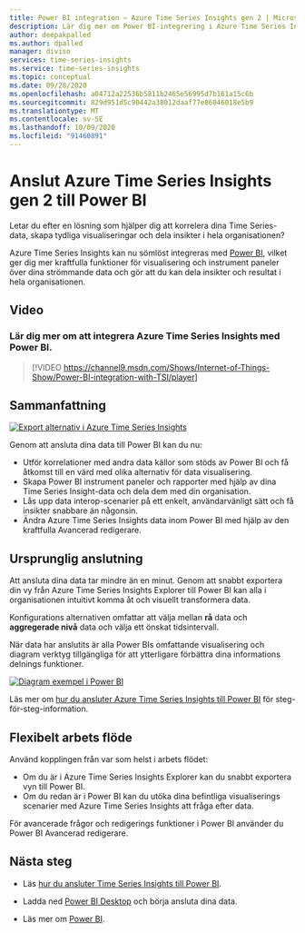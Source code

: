```yaml
---
title: Power BI integration – Azure Time Series Insights gen 2 | Microsoft Docs
description: Lär dig mer om Power BI-integrering i Azure Time Series Insight.
author: deepakpalled
ms.author: dpalled
manager: diviso
services: time-series-insights
ms.service: time-series-insights
ms.topic: conceptual
ms.date: 09/28/2020
ms.openlocfilehash: a04712a22536b5811b2465e56995d7b161a15c6b
ms.sourcegitcommit: 829d951d5c90442a38012daaf77e86046018e5b9
ms.translationtype: MT
ms.contentlocale: sv-SE
ms.lasthandoff: 10/09/2020
ms.locfileid: "91460891"
---
```

# <a name="connect-azure-time-series-insights-gen-2-to-power-bi"></a>Anslut Azure Time Series Insights gen 2 till Power BI  

Letar du efter en lösning som hjälper dig att korrelera dina Time Series-data, skapa tydliga visualiseringar och dela insikter i hela organisationen?

Azure Time Series Insights kan nu sömlöst integreras med [Power BI](https://powerbi.microsoft.com/), vilket ger dig mer kraftfulla funktioner för visualisering och instrument paneler över dina strömmande data och gör att du kan dela insikter och resultat i hela organisationen.

## <a name="video"></a>Video

### <a name="learn-more-about-integrating-azure-time-series-insights-with-power-bibr"></a>Lär dig mer om att integrera Azure Time Series Insights med Power BI.</br>

> [!VIDEO https://channel9.msdn.com/Shows/Internet-of-Things-Show/Power-BI-integration-with-TSI/player]

## <a name="summary"></a>Sammanfattning

   [![Export alternativ i Azure Time Series Insights](./media/concepts-connect-power-bi/tsi-power-bi-export-example.png)](./media/concepts-connect-power-bi/tsi-power-bi-export-example.png#lightbox)

Genom att ansluta dina data till Power BI kan du nu:

* Utför korrelationer med andra data källor som stöds av Power BI och få åtkomst till en värd med olika alternativ för data visualisering.
* Skapa Power BI instrument paneler och rapporter med hjälp av dina Time Series Insight-data och dela dem med din organisation.
* Lås upp data interop-scenarier på ett enkelt, användarvänligt sätt och få insikter snabbare än någonsin.
* Ändra Azure Time Series Insights data inom Power BI med hjälp av den kraftfulla Avancerad redigerare.

## <a name="native-connector"></a>Ursprunglig anslutning

Att ansluta dina data tar mindre än en minut. Genom att snabbt exportera din vy från Azure Time Series Insights Explorer till Power BI kan alla i organisationen intuitivt komma åt och visuellt transformera data.

Konfigurations alternativen omfattar att välja mellan **rå** data och **aggregerade nivå** data och välja ett önskat tidsintervall.

När data har anslutits är alla Power BIs omfattande visualisering och diagram verktyg tillgängliga för att ytterligare förbättra dina informations delnings funktioner.

   [![Diagram exempel i Power BI](./media/concepts-connect-power-bi/power-bi-tsi-example.png)](./media/concepts-connect-power-bi/power-bi-tsi-example.png#lightbox)

Läs mer om [hur du ansluter Azure Time Series Insights till Power BI](./how-to-connect-power-bi.md) för steg-för-steg-information.

## <a name="flexible-workflow"></a>Flexibelt arbets flöde

Använd kopplingen från var som helst i arbets flödet:

* Om du är i Azure Time Series Insights Explorer kan du snabbt exportera vyn till Power BI.
* Om du redan är i Power BI kan du utöka dina befintliga visualiserings scenarier med Azure Time Series Insights att fråga efter data.

För avancerade frågor och redigerings funktioner i Power BI använder du Power BI Avancerad redigerare.

## <a name="next-steps"></a>Nästa steg

* Läs [hur du ansluter Time Series Insights till Power BI](./how-to-connect-power-bi.md).

* Ladda ned [Power BI Desktop](https://powerbi.microsoft.com/desktop/) och börja ansluta dina data.

* Läs mer om [Power BI](https://docs.microsoft.com/power-bi/).
